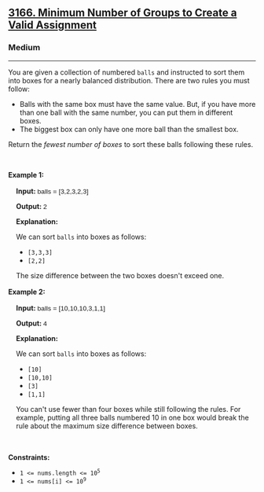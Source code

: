 <h2><a href="https://leetcode.com/problems/minimum-number-of-groups-to-create-a-valid-assignment">3166. Minimum Number of Groups to Create a Valid Assignment</a></h2><h3>Medium</h3><hr><p>You are given a collection of numbered <code>balls</code>&nbsp;and instructed to sort them into boxes for a nearly balanced distribution. There are two rules you must follow:</p>

<ul>
	<li>Balls with the same&nbsp;box must have the same value. But, if you have more than one ball with the same number, you can put them in different boxes.</li>
	<li>The biggest box can only have one more ball than the smallest box.</li>
</ul>

<p>​Return the <em>fewest number of boxes</em> to sort these balls following these rules.</p>

<p>&nbsp;</p>
<p><strong class="example">Example 1: </strong></p>

<div class="example-block" style="border-color: var(--border-tertiary); border-left-width: 2px; color: var(--text-secondary); font-size: .875rem; margin-bottom: 1rem; margin-top: 1rem; overflow: visible; padding-left: 1rem;">
<p><strong>Input: </strong> <span class="example-io" style="font-family: Menlo,sans-serif; font-size: 0.85rem;"> balls = [3,2,3,2,3] </span></p>

<p><strong>Output: </strong> <span class="example-io" style="font-family: Menlo,sans-serif; font-size: 0.85rem;"> 2 </span></p>

<p><strong>Explanation:</strong></p>

<p>We can sort <code>balls</code> into boxes as follows:</p>

<ul>
	<li><code>[3,3,3]</code></li>
	<li><code>[2,2]</code></li>
</ul>

<p>The size difference between the two boxes doesn&#39;t exceed one.</p>
</div>

<p><strong class="example">Example 2: </strong></p>

<div class="example-block" style="border-color: var(--border-tertiary); border-left-width: 2px; color: var(--text-secondary); font-size: .875rem; margin-bottom: 1rem; margin-top: 1rem; overflow: visible; padding-left: 1rem;">
<p><strong>Input: </strong> <span class="example-io" style="font-family: Menlo,sans-serif; font-size: 0.85rem;"> balls = [10,10,10,3,1,1] </span></p>

<p><strong>Output: </strong> <span class="example-io" style="font-family: Menlo,sans-serif; font-size: 0.85rem;"> 4 </span></p>

<p><strong>Explanation:</strong></p>

<p>We can sort <code>balls</code> into boxes as follows:</p>

<ul>
</ul>

<ul>
	<li><code>[10]</code></li>
	<li><code>[10,10]</code></li>
	<li><code>[3]</code></li>
	<li><code>[1,1]</code></li>
</ul>

<p>You can&#39;t use fewer than four boxes while still following the rules. For example, putting all three balls numbered 10 in one box would break the rule about the maximum size difference between boxes.</p>
</div>

<p>&nbsp;</p>
<p><strong>Constraints:</strong></p>

<ul>
	<li><code>1 &lt;= nums.length &lt;= 10<sup>5</sup></code></li>
	<li><code>1 &lt;= nums[i] &lt;= 10<sup>9</sup></code></li>
</ul>

